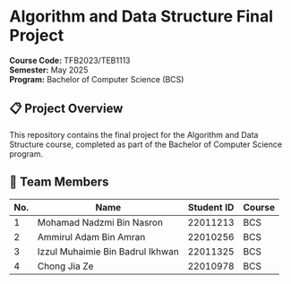 # Algorithm and Data Structure Final Project

**Course Code:** TFB2023/TEB1113  
**Semester:** May 2025  
**Program:** Bachelor of Computer Science (BCS)

## 📋 Project Overview

This repository contains the final project for the Algorithm and Data Structure course, completed as part of the Bachelor of Computer Science program.

## 👥 Team Members

| No. | Name | Student ID | Course |
|-----|------|------------|--------|
| 1 | Mohamad Nadzmi Bin Nasron | 22011213 | BCS |
| 2 | Ammirul Adam Bin Amran | 22010256 | BCS |
| 3 | Izzul Muhaimie Bin Badrul Ikhwan | 22011325 | BCS |
| 4 | Chong Jia Ze | 22010978 | BCS |


